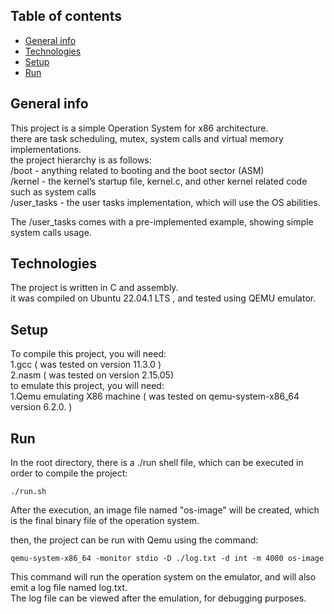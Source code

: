 ## Table of contents
* [General info](#general-info)
* [Technologies](#technologies)
* [Setup](#setup)
* [Run](#run)

## General info
This project is a simple Operation System for x86 architecture.  
there are task scheduling, mutex, system calls and virtual memory implementations.  
the project hierarchy is as follows:  
/boot - anything related to booting and the boot sector (ASM)  
/kernel - the kernel’s startup file, kernel.c, and other kernel related code such as system calls  
/user_tasks - the user tasks implementation, which will use the OS abilities. 
  
The /user_tasks comes with a pre-implemented example, showing simple system calls usage.
	
## Technologies
The project is written in C and assembly.  
it was compiled on Ubuntu 22.04.1 LTS , and tested using QEMU emulator.
	
## Setup
To compile this project, you will need:  
1.gcc ( was tested on version 11.3.0 )  
2.nasm  ( was tested on version 2.15.05)  
to emulate this project, you will need:  
1.Qemu emulating X86 machine ( was tested on qemu-system-x86_64 version 6.2.0. )
	
## Run
  
In the root directory, there is a ./run shell file, which can be executed in order to compile the project: 

```
./run.sh
```  
After the execution, an image file named "os-image" will be created, which is the final binary file of the operation system.  

then, the project can be run with Qemu using the command:  
```
qemu-system-x86_64 -monitor stdio -D ./log.txt -d int -m 4000 os-image
```  
This command will run the operation system on the emulator, and will also emit a log file named log.txt.  
The log file can be viewed after the emulation, for debugging purposes.
